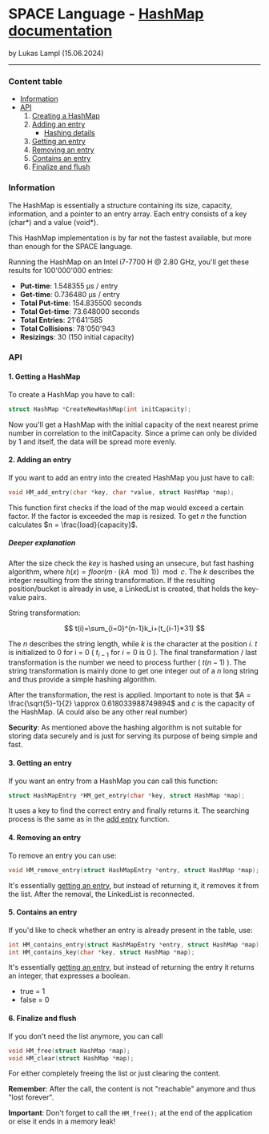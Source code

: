 # SPACE Language - [HashMap documentation](../src/hashmap.c) #

by Lukas Lampl  (15.06.2024)

----------------------------

### Content table ###
- [Information](#information)
- [API](#api)
   1. [Creating a HashMap](#1-getting-a-hashmap)
   2. [Adding an entry](#2-adding-an-entry)
      - [Hashing details](#deeper-explaination)
   3. [Getting an entry](#3-getting-an-entry)
   4. [Removing an entry](#4-removing-an-entry)
   5. [Contains an entry](#5-contains-an-entry)
   6. [Finalize and flush](#6-finalize-and-flush)

### Information ###
The HashMap is essentially a structure containing its size, capacity, information, and a pointer to an entry array. Each entry consists of a key (char*) and a value (void*).

This HashMap implementation is by far not the fastest available, but more than enough for the SPACE language.

Running the HashMap on an Intel i7-7700 H @ 2.80 GHz, you'll get these results for 100'000'000 entries:

- **Put-time**: 1.548355 μs / entry
- **Get-time**: 0.736480 μs / entry
- **Total Put-time**: 154.835500 seconds
- **Total Get-time**: 73.648000 seconds
- **Total Entries**: 21'641'585
- **Total Collisions**: 78'050'943
- **Resizings**: 30 (150 initial capacity)

### API ###
#### 1. Getting a HashMap ####
To create a HashMap you have to call:

```C
struct HashMap *CreateNewHashMap(int initCapacity);
```

Now you'll get a HashMap with the initial capacity of the next nearest prime number in correlation to the initCapacity. Since a prime can only be divided by 1 and itself, the data will be spread more evenly.

#### 2. Adding an entry ####
If you want to add an entry into the created HashMap you just have to call:

```C
void HM_add_entry(char *key, char *value, struct HashMap *map);
```

This function first checks if the load of the map would exceed a certain factor. If the factor is exceeded the map is resized. To get *n* the function calculates $n = \frac{load}{capacity}$.

##### Deeper explanation #####
After the size check the *key* is hashed using an unsecure, but fast hashing algorithm, where $h(x) = floor(m \cdot (kA \mod 1)) \mod c$. The *k* describes the integer resulting from the string transformation. If the resulting position/bucket is already in use, a LinkedList is created, that holds the key-value pairs.

String transformation:

$$
t(i)=\sum_{i=0}^{n-1}k_i+(t_{i-1}*31)
$$

The *n* describes the string length, while *k* is the character at the position *i*. *t* is initialized to 0 for i = 0 ( $t_{i-1}$ for $i = 0$ is 0 ). The final transformation / last transformation is the number we need to process further ( $t(n - 1)$ ). The string transformation is mainly done to get one integer out of a *n* long string and thus provide a simple hashing algorithm.

After the transformation, the rest is applied. Important to note is that $A = \frac{\sqrt{5}-1}{2} \approx 0.618033988749894$ and *c* is the capacity of the HashMap. (A could also be any other real number)

**Security**: As mentioned above the hashing algorithm is not suitable for storing data securely and is just for serving its purpose of being simple and fast.

#### 3. Getting an entry ####
If you want an entry from a HashMap you can call this function:

```C
struct HashMapEntry *HM_get_entry(char *key, struct HashMap *map);
```

It uses a key to find the correct entry and finally returns it. The searching process is the same as in the [add entry](#2-adding-an-entry) function.

#### 4. Removing an entry ####
To remove an entry you can use:

```C
void HM_remove_entry(struct HashMapEntry *entry, struct HashMap *map);
```

It's essentially [getting an entry](#3-getting-an-entry), but instead of returning it, it removes it from the list. After the removal, the LinkedList is reconnected.

#### 5. Contains an entry ####
If you'd like to check whether an entry
is already present in the table, use:

```C
int HM_contains_entry(struct HashMapEntry *entry, struct HashMap *map);
int HM_contains_key(char *key, struct HashMap *map);
```

It's essentially [getting an entry](#3-getting-an-entry), but instead of returning the entry it returns an integer, that expresses a boolean.

- true = 1
- false = 0

#### 6. Finalize and flush ####
If you don't need the list anymore, you can call

```C
void HM_free(struct HashMap *map);
void HM_clear(struct HashMap *map);
```

For either completely freeing the list or just clearing the content.

**Remember**: After the call, the content is not "reachable" anymore and thus "lost forever".

**Important**: Don't forget to call the `HM_free();` at the end of the application or else it ends in a memory leak!
